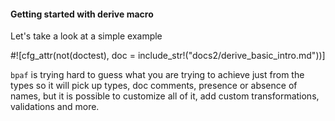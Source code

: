 #### Getting started with derive macro

Let's take a look at a simple example

#![cfg_attr(not(doctest), doc = include_str!("docs2/derive_basic_intro.md"))]

`bpaf` is trying hard to guess what you are trying to achieve just from the types so it will
pick up types, doc comments, presence or absence of names, but it is possible to customize all
of it, add custom transformations, validations and more.
